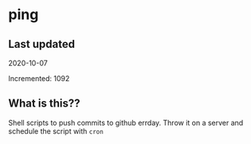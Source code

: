 # ping

## Last updated
2020-10-07

Incremented: 1092

## What is this??
Shell scripts to push commits to github errday. Throw it on a server and schedule the script with `cron`
